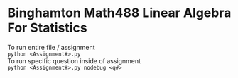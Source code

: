 ﻿# Binghamton Math488 Linear Algebra For Statistics  
To run entire file / assignment  
```python <Assignment#>.py```  
To run specific question inside of assignment  
```python <Assignment#>.py nodebug <q#>```  
